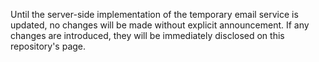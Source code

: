 Until the server-side implementation of the temporary email service is updated, no changes will be made without explicit announcement. If any changes are introduced, they will be immediately disclosed on this repository's page.
